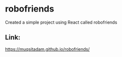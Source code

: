 # robofriends
Created a simple project using React called robofriends
## Link:
https://muqsitadam.github.io/robofriends/
